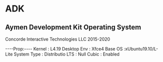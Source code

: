 # ADK
Aymen Development Kit Operating System
---------------------------------------
Concorde Interactive Technologies LLC 2015-2020


----Prop:---- 
Kernel : L4.19 
Desktop Env : Xfce4 
Base OS :xUbuntu19.10/L-Lite 
System Type : Distributio 
LTS : Null 
Cubic : Enabled 
